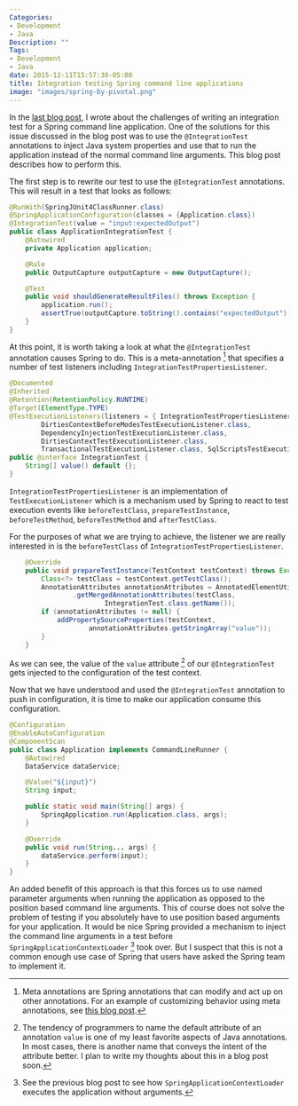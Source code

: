 ```yaml
---
Categories:
- Development
- Java
Description: ""
Tags:
- Development
- Java
date: 2015-12-11T15:57:30-05:00
title: Integration testing Spring command line applications
image: "images/spring-by-pivotal.png"
---
```

In the [last blog post](/blog/2015/12/10/integration-testing-challenges-for-non-web-spring-applications/), I wrote about the challenges of writing an integration test for a Spring command line application. One of the solutions for this issue discussed in the blog post was to use the `@IntegrationTest` annotations to inject Java system properties and use that to run the application instead of the normal command line arguments. This blog post describes how to perform this.
<!--more-->
The first step is to rewrite our test to use the `@IntegrationTest` annotations. This will result in a test that looks as follows:

```java
@RunWith(SpringJUnit4ClassRunner.class)
@SpringApplicationConfiguration(classes = {Application.class})
@IntegrationTest(value = "input:expectedOutput")
public class ApplicationIntegrationTest {
    @Autowired
    private Application application;

    @Rule
    public OutputCapture outputCapture = new OutputCapture();

    @Test
    public void shouldGenerateResultFiles() throws Exception {
        application.run();
        assertTrue(outputCapture.toString().contains("expectedOutput"));
    }
}
```

At this point, it is worth taking a look at what the `@IntegrationTest` annotation causes Spring to do. This is a meta-annotation [^1] that specifies a number of test listeners including `IntegrationTestPropertiesListener`.

```java
@Documented
@Inherited
@Retention(RetentionPolicy.RUNTIME)
@Target(ElementType.TYPE)
@TestExecutionListeners(listeners = { IntegrationTestPropertiesListener.class,
        DirtiesContextBeforeModesTestExecutionListener.class,
        DependencyInjectionTestExecutionListener.class,
        DirtiesContextTestExecutionListener.class,
        TransactionalTestExecutionListener.class, SqlScriptsTestExecutionListener.class })
public @interface IntegrationTest {
    String[] value() default {};
}
```

`IntegrationTestPropertiesListener` is an implementation of `TestExecutionListener` which is a mechanism used by Spring to react to test execution events like `beforeTestClass`, `prepareTestInstance`, `beforeTestMethod`, `beforeTestMethod` and `afterTestClass`.

For the purposes of what we are trying to achieve, the listener we are really interested in is the `beforeTestClass` of `IntegrationTestPropertiesListener`.

```java
    @Override
    public void prepareTestInstance(TestContext testContext) throws Exception {
        Class<?> testClass = testContext.getTestClass();
        AnnotationAttributes annotationAttributes = AnnotatedElementUtils
                .getMergedAnnotationAttributes(testClass,
                        IntegrationTest.class.getName());
        if (annotationAttributes != null) {
            addPropertySourceProperties(testContext,
                    annotationAttributes.getStringArray("value"));
        }
    }
```

As we can see, the value of the `value` attribute [^2] of our `@IntegrationTest` gets injected to the configuration of the test context.

Now that we have understood and used the `@IntegrationTest` annotation to push in configuration, it is time to make our application consume this configuration.


```java
@Configuration
@EnableAutoConfiguration
@ComponentScan
public class Application implements CommandLineRunner {
    @Autowired
    DataService dataService;

    @Value("${input}")
    String input;

    public static void main(String[] args) {
        SpringApplication.run(Application.class, args);
    }

    @Override
    public void run(String... args) {
        dataService.perform(input);
    }
}
```

An added benefit of this approach is that this forces us to use named parameter arguments when running the application as opposed to the position based command line arguments. This of course does not solve the problem of testing if you absolutely have to use position based arguments for your application. It would be nice Spring provided a mechanism to inject the command line arguments in a test before `SpringApplicationContextLoader` [^3] took over. But I suspect that this is not a common enough use case of Spring that users have asked the Spring team to implement it.

[^1]: Meta annotations are Spring annotations that can modify and act up on other annotations. For an example of customizing behavior using meta annotations, see [this blog post](/blog/2015/12/06/implementing-custom-annotations-for-spring-mvc/).
[^2]: The tendency of programmers to name the default attribute of an annotation `value` is one of my least favorite aspects of Java annotations. In most cases, there is another name that conveys the intent of the attribute better. I plan to write my thoughts about this in a blog post soon.
[^3]: See the previous blog post to see how `SpringApplicationContextLoader` executes the application without arguments.
